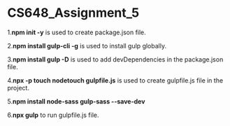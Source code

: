 # CS648_Assignment_5



1.**npm init -y** is used to create package.json file.

2.**npm install gulp-cli -g** is used to install gulp globally.

3.**npm install gulp -D** is used to add devDependencies in the package.json file.

4.**npx -p touch nodetouch gulpfile.js** is used to create gulpfile.js file in the project. 

5.**npm install node-sass gulp-sass --save-dev**

6.**npx gulp** to run gulpfile.js file.


